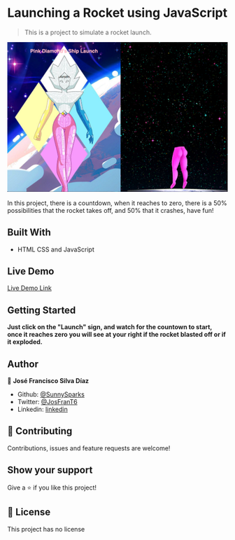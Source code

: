 # Launching a Rocket using JavaScript

> This is a project to simulate a rocket launch.

![screenshot](./screenshot.png)

In this project, there is a countdown, when it reaches to zero, there is a 50% possibilities that the rocket takes off, and 50% that it crashes, have fun!

## Built With

- HTML CSS and JavaScript

## Live Demo

[Live Demo Link](https://sunnysparks.github.io/js-rocket/)


## Getting Started

**Just click on the "Launch" sign, and watch for the countown to start, once it reaches zero you will see at your right if the rocket blasted off or if it exploded.**


## Author

👤 **José Francisco Silva Díaz**

- Github: [@SunnySparks](https://github.com/SunnySparks)
- Twitter: [@JosFranT6](https://twitter.com/JosFranT6)
- Linkedin: [linkedin](https://www.linkedin.com/in/josé-francisco-silva-díaz-a2a9421a6)

## 🤝 Contributing

Contributions, issues and feature requests are welcome!

## Show your support

Give a ⭐️ if you like this project!

## 📝 License

This project has no license

